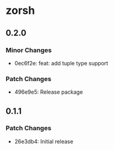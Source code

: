 # zorsh

## 0.2.0

### Minor Changes

- 0ec6f2e: feat: add tuple type support

### Patch Changes

- 496e9e5: Release package

## 0.1.1

### Patch Changes

- 26e3db4: Initial release
